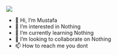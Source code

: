 ![](https://komarev.com/ghpvc/?username=alking9950)
- 👋 Hi, I’m Mustafa 
- 👀 I’m interested in Nothing
- 🌱 I’m currently learning Nothing
- 💞️ I’m looking to collaborate on Nothing
- 📫 How to reach me you dont

<!---
alking9950/alking9950 is a ✨ special ✨ repository because its `README.md` (this file) appears on your GitHub profile.
You can click the Preview link to take a look at your changes.
--->

